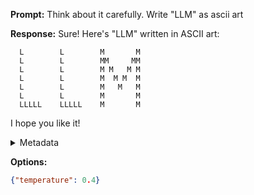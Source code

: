 **Prompt:**
Think about it carefully. Write "LLM" as ascii art

**Response:**
Sure! Here's "LLM" written in ASCII art:

```
  L        L        M       M
  L        L        MM     MM
  L        L        M M   M M
  L        L        M  M M  M
  L        L        M   M   M
  L        L        M       M
  LLLLL    LLLLL    M       M
```

I hope you like it!

<details><summary>Metadata</summary>

- Duration: 3053 ms
- Datetime: 2023-08-31T10:58:28.586409
- Model: gpt-3.5-turbo-0613

</details>

**Options:**
```json
{"temperature": 0.4}
```

